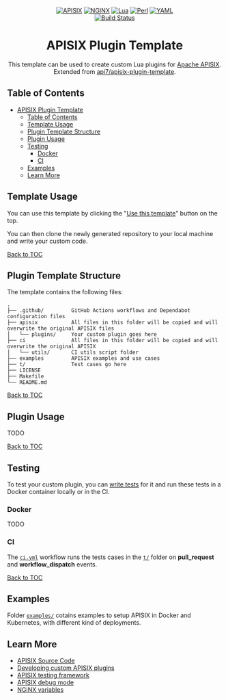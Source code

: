 <div align="center">

[![APISIX][apisix-shield]][apisix-url]
[![NGINX][nginx-shield]][nginx-url]
[![Lua][lua-shield]][lua-url]
[![Perl][perl-shield]][perl-url]
[![YAML][yaml-shield]][yaml-url]\
[![Build Status][build-status-shield]][build-status-url]

# APISIX Plugin Template

This template can be used to create custom Lua plugins for [Apache APISIX](https://github.com/apache/apisix).<br>
Extended from [api7/apisix-plugin-template](https://github.com/api7/apisix-plugin-template).

</div>

## Table of Contents

- [APISIX Plugin Template](#apisix-plugin-template)
  - [Table of Contents](#table-of-contents)
  - [Template Usage](#template-usage)
  - [Plugin Template Structure](#plugin-template-structure)
  - [Plugin Usage](#plugin-usage)
  - [Testing](#testing)
    - [Docker](#docker)
    - [CI](#ci)
  - [Examples](#examples)
  - [Learn More](#learn-more)

## Template Usage

You can use this template by clicking the "[Use this template](https://github.com/api7/apisix-plugin-template/generate)" button on the top.

You can then clone the newly generated repository to your local machine and write your custom code.

[Back to TOC](#table-of-contents)

## Plugin Template Structure

The template contains the following files:

```lang-none
.
├── .github/         GitHub Actions workflows and Dependabot configuration files
├── apisix           All files in this folder will be copied and will overwrite the original APISIX files
│   └── plugins/     Your custom plugin goes here
├── ci               All files in this folder will be copied and will overwrite the original APISIX
│   └── utils/       CI utils script folder
├── examples         APISIX examples and use cases
├── t/               Test cases go here
├── LICENSE
├── Makefile
└── README.md
```

[Back to TOC](#table-of-contents)

## Plugin Usage

TODO

[Back to TOC](#table-of-contents)

## Testing

To test your custom plugin, you can [write tests](https://apisix.apache.org/docs/apisix/internal/testing-framework) for it and run these tests in a Docker container locally or in the CI.

### Docker

TODO

### CI

The [`ci.yml`](.github/workflows/ci.yml) workflow runs the tests cases in the [`t/`](t/) folder on **pull_request** and **workflow_dispatch** events.

[Back to TOC](#table-of-contents)

## Examples

Folder [`examples/`](examples/) cotains examples to setup APISIX in Docker and Kubernetes, with different kind of deployments.

## Learn More

- [APISIX Source Code](https://github.com/apache/apisix)
- [Developing custom APISIX plugins](https://apisix.apache.org/docs/apisix/plugin-develop)
- [APISIX testing framework](https://apisix.apache.org/docs/apisix/internal/testing-framework)
- [APISIX debug mode](https://apisix.apache.org/docs/apisix/debug-mode/)
- [NGiNX variables](https://nginx.org/en/docs/http/ngx_http_core_module.html#variables)

<!-- GitHub Shields -->

[apisix-shield]: https://custom-icon-badges.demolab.com/badge/APISIX-grey.svg?logo=apisix_logo
[apisix-url]: https://apisix.apache.org/
[nginx-shield]: https://img.shields.io/badge/Nginx-%23009639.svg?logo=nginx
[nginx-url]: https://nginx.org/en/
[lua-shield]: https://img.shields.io/badge/Lua-%232C2D72.svg?logo=lua&logoColor=white
[lua-url]: https://www.lua.org/
[perl-shield]: https://img.shields.io/badge/Perl-%2339457E.svg?logo=perl&logoColor=white
[perl-url]: https://www.perl.org/
[yaml-shield]: https://img.shields.io/badge/YAML-%23ffffff.svg?logo=yaml&logoColor=151515
[yaml-url]: https://yaml.org/
[build-status-shield]: https://github.com/mikyll/apisix-plugin-template/actions/workflows/ci.yml/badge.svg
[build-status-url]: https://github.com/mikyll/apisix-plugin-template/actions
